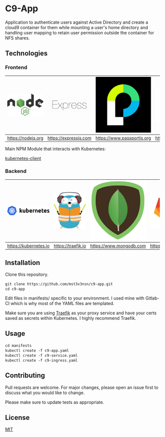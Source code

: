 # C9-App

Application to authenticate users against Active Directory and create a cloud9 container for them while mounting a user's home directory and handling user mapping to retain user permission outside the container for NFS shares.

## Technologies

### Frontend

| [![NodeJS](readme/nodejs.jpg)](https://nodejs.org) | [![Express](readme/express.jpg)](https://expressjs.com) | [![Passport](readme/passport.jpg)](https://www.passportjs.org) | [![Mongoose](readme/mongoose.jpg)](https://mongoosejs.com) |
|:---:|:---:|:---:|:---:|
| https://nodejs.org | https://expressjs.com | https://www.passportjs.org | https://mongoosejs.com |

Main NPM Module that interacts with Kubernetes:

[kubernetes-client](https://github.com/godaddy/kubernetes-client)

### Backend

| [![Kubernetes](readme/kubernetes.jpg)](https://kubernetes.io) | [![Traefik](readme/traefik.jpg)](https://traefik.io) | [![MongoDB](readme/mongo.jpg)](https://www.mongodb.com) | [![Gitlab](readme/gitlab.jpg)](https://gitlab.com) |
|:---:|:---:|:---:|:---:|
| https://kubernetes.io | https://traefik.io | https://www.mongodb.com | https://gitlab.com |

## Installation

Clone this repository.

```
git clone https://github.com/mst3v3nsn/c9-app.git
cd c9-app
```
Edit files in manifests/ specific to your environment. I used mine with Gitlab-CI which is why most of the YAML files are templated.

Make sure you are using [Traefik](https://docs.traefik.io/configuration/backends/kubernetes/) as your proxy service and have your certs saved as secrets within Kubernetes. I highly recommend Traefik.

## Usage

```
cd manifests
kubectl create -f c9-app.yaml
kubectl create -f c9-service.yaml
kubectl create -f c9-ingress.yaml
```

## Contributing
Pull requests are welcome. For major changes, please open an issue first to discuss what you would like to change.

Please make sure to update tests as appropriate.

## License
[MIT](https://choosealicense.com/licenses/mit/)
